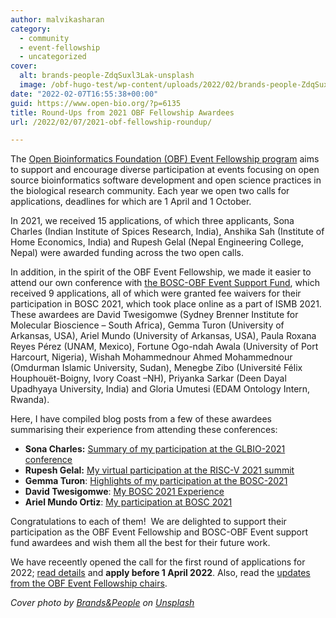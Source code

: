 ```yaml
---
author: malvikasharan
category:
  - community
  - event-fellowship
  - uncategorized
cover:
  alt: brands-people-ZdqSuxl3Lak-unsplash
  image: /obf-hugo-test/wp-content/uploads/2022/02/brands-people-ZdqSuxl3Lak-unsplash-scaled.jpg
date: "2022-02-07T16:55:38+00:00"
guid: https://www.open-bio.org/?p=6135
title: Round-Ups from 2021 OBF Fellowship Awardees
url: /2022/02/07/2021-obf-fellowship-roundup/

---
```

The [Open Bioinformatics Foundation (OBF) Event Fellowship program](/obf-hugo-test/event-awards/) aims to support and encourage diverse participation at events focusing on open source bioinformatics software development and open science practices in the biological research community. Each year we open two calls for applications, deadlines for which are 1 April and 1 October.

In 2021, we received 15 applications, of which three applicants, Sona Charles (Indian Institute of Spices Research, India), Anshika Sah (Institute of Home Economics, India) and Rupesh Gelal (Nepal Engineering College, Nepal) were awarded funding across the two open calls.

In addition, in the spirit of the OBF Event Fellowship, we made it easier to attend our own conference with [the BOSC-OBF Event Support Fund](/obf-hugo-test/2021/06/11/bosc-obf-2021-event-support-fund/), which received 9 applications, all of which were granted fee waivers for their participation in BOSC 2021, which took place online as a part of ISMB 2021. These awardees are David Twesigomwe (Sydney Brenner Institute for Molecular Bioscience – South Africa), Gemma Turon (University of Arkansas, USA), Ariel Mundo (University of Arkansas, USA), Paula Roxana Reyes Pérez (UNAM, Mexico), Fortune Ogo-ndah Awala (University of Port Harcourt, Nigeria), Wishah Mohammednour Ahmed Mohammednour (Omdurman Islamic University, Sudan), Menegbe Zibo (Université Félix Houphouët-Boigny, Ivory Coast –NH), Priyanka Sarkar (Deen Dayal Upadhyaya University, India) and Gloria Umutesi (EDAM Ontology Intern, Rwanda).

Here, I have compiled blog posts from a few of these awardees summarising their experience from attending these conferences:

- **Sona Charles:** [Summary of my participation at the GLBIO-2021 conference](/obf-hugo-test/2021/06/07/sona-charles-glbio2021/)
- **Rupesh Gelal:** [My virtual participation at the RISC-V 2021 summit](/obf-hugo-test/2021/12/17/riscv-summit-rgelal-2021)
- **Gemma Turon**: [Highlights of my participation at the BOSC-2021](/obf-hugo-test/2021/08/31/gemma-turon-obf-bosc-2021/)
- **David Twesigomwe**: [My BOSC 2021 Experience](/obf-hugo-test/2021/09/07/david-twesigomwe-bosc2021/)
- **Ariel Mundo Ortiz**: [My participation at BOSC 2021](/obf-hugo-test/2021/09/08/ariel-mundo-ortiz-bosc2021/)

Congratulations to each of them!  We are delighted to support their participation as the OBF Event Fellowship and BOSC-OBF Event support fund awardees and wish them all the best for their future work.

We have receently opened the call for the first round of applications for 2022; [read details](/obf-hugo-test/2022/02/07/obf-event-fellowship-2022-round1/) and **apply before 1 April 2022**. Also, read the [updates from the OBF Event Fellowship chairs](/obf-hugo-test/2022/02/07/obf-event-fellowship-update/(opens%20in%20a%20new%20tab)).

_Cover photo by [Brands&People](https://unsplash.com/@brandsandpeople?utm_source=unsplash&utm_medium=referral&utm_content=creditCopyText) on [Unsplash](https://unsplash.com/s/photos/award?utm_source=unsplash&utm_medium=referral&utm_content=creditCopyText)_
